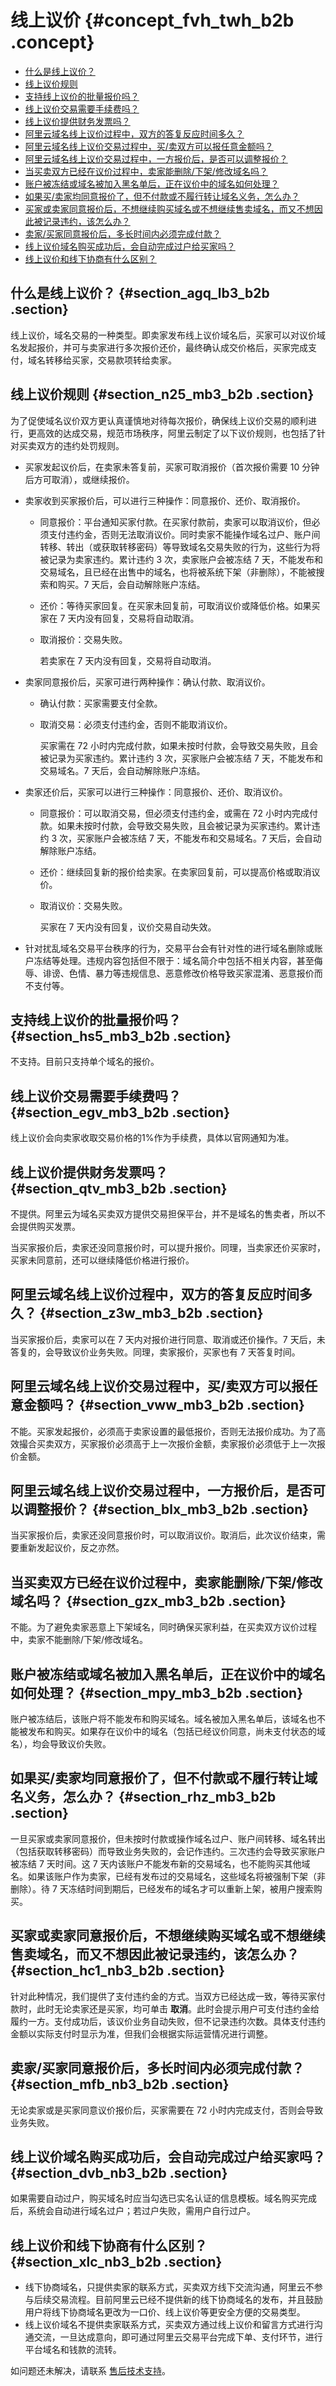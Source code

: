 # 线上议价 {#concept_fvh_twh_b2b .concept}

-   [什么是线上议价？](#section_agq_lb3_b2b)
-   [线上议价规则](#section_n25_mb3_b2b)
-   [支持线上议价的批量报价吗？](#section_hs5_mb3_b2b)
-   [线上议价交易需要手续费吗？](#section_egv_mb3_b2b)
-   [线上议价提供财务发票吗？](#section_qtv_mb3_b2b)
-   [阿里云域名线上议价过程中，双方的答复反应时间多久？](#section_z3w_mb3_b2b)
-   [阿里云域名线上议价交易过程中，买/卖双方可以报任意金额吗？](#section_vww_mb3_b2b)
-   [阿里云域名线上议价交易过程中，一方报价后，是否可以调整报价？](#section_blx_mb3_b2b)
-   [当买卖双方已经在议价过程中，卖家能删除/下架/修改域名吗？](#section_gzx_mb3_b2b)
-   [账户被冻结或域名被加入黑名单后，正在议价中的域名如何处理？](#section_mpy_mb3_b2b)
-   [如果买/卖家均同意报价了，但不付款或不履行转让域名义务，怎么办？](#section_rhz_mb3_b2b)
-   [买家或卖家同意报价后，不想继续购买域名或不想继续售卖域名，而又不想因此被记录违约，该怎么办？](#section_hc1_nb3_b2b)
-   [卖家/买家同意报价后，多长时间内必须完成付款？](#section_mfb_nb3_b2b)
-   [线上议价域名购买成功后，会自动完成过户给买家吗？](#section_dvb_nb3_b2b)
-   [线上议价和线下协商有什么区别？](#section_xlc_nb3_b2b)

## 什么是线上议价？ {#section_agq_lb3_b2b .section}

线上议价，域名交易的一种类型。即卖家发布线上议价域名后，买家可以对议价域名发起报价，并可与卖家进行多次报价还价，最终确认成交价格后，买家完成支付，域名转移给买家，交易款项转给卖家。

## 线上议价规则 {#section_n25_mb3_b2b .section}

为了促使域名议价双方更认真谨慎地对待每次报价，确保线上议价交易的顺利进行，更高效的达成交易，规范市场秩序，阿里云制定了以下议价规则，也包括了针对买卖双方的违约处罚规则。

-   买家发起议价后，在卖家未答复前，买家可取消报价（首次报价需要 10 分钟后方可取消），或继续报价。

-   卖家收到买家报价后，可以进行三种操作：同意报价、还价、取消报价。

    -   同意报价：平台通知买家付款。在买家付款前，卖家可以取消议价，但必须支付违约金，否则无法取消议价。同时卖家不能操作域名过户、账户间转移、转出（或获取转移密码）等导致域名交易失败的行为，这些行为将被记录为卖家违约。累计违约 3 次，卖家账户会被冻结 7 天，不能发布和交易域名，且已经在出售中的域名，也将被系统下架（非删除），不能被搜索和购买。7 天后，会自动解除账户冻结。
    -   还价：等待买家回复。在买家未回复前，可取消议价或降低价格。如果买家在 7 天内没有回复，交易将自动取消。
    -   取消报价：交易失败。

        若卖家在 7 天内没有回复，交易将自动取消。

-   卖家同意报价后，买家可进行两种操作：确认付款、取消议价。

    -   确认付款：买家需要支付全款。
    -   取消交易：必须支付违约金，否则不能取消议价。

        买家需在 72 小时内完成付款，如果未按时付款，会导致交易失败，且会被记录为买家违约。累计违约 3 次，买家账户会被冻结 7 天，不能发布和交易域名。7 天后，会自动解除账户冻结。

-   卖家还价后，买家可以进行三种操作：同意报价、还价、取消议价。

    -   同意报价：可以取消交易，但必须支付违约金，或需在 72 小时内完成付款。如果未按时付款，会导致交易失败，且会被记录为买家违约。累计违约 3 次，买家账户会被冻结 7 天，不能发布和交易域名。7 天后，会自动解除账户冻结。
    -   还价：继续回复新的报价给卖家。在卖家回复前，可以提高价格或取消议价。
    -   取消议价：交易失败。

        买家在 7 天内没有回复，议价交易自动失效。

-   针对扰乱域名交易平台秩序的行为，交易平台会有针对性的进行域名删除或账户冻结等处理。违规内容包括但不限于：域名简介中包括不相关内容，甚至侮辱、诽谤、色情、暴力等违规信息、恶意修改价格导致买家混淆、恶意报价而不支付等。


## 支持线上议价的批量报价吗？ {#section_hs5_mb3_b2b .section}

不支持。目前只支持单个域名的报价。

## 线上议价交易需要手续费吗？ {#section_egv_mb3_b2b .section}

线上议价会向卖家收取交易价格的1%作为手续费，具体以官网通知为准。

## 线上议价提供财务发票吗？ {#section_qtv_mb3_b2b .section}

不提供。阿里云为域名买卖双方提供交易担保平台，并不是域名的售卖者，所以不会提供购买发票。

当买家报价后，卖家还没同意报价时，可以提升报价。同理，当卖家还价买家时，买家未同意前，还可以继续降低价格进行报价。

## 阿里云域名线上议价过程中，双方的答复反应时间多久？ {#section_z3w_mb3_b2b .section}

当买家报价后，卖家可以在 7 天内对报价进行同意、取消或还价操作。7 天后，未答复的，会导致议价业务失败。同理，卖家报价，买家也有 7 天答复时间。

## 阿里云域名线上议价交易过程中，买/卖双方可以报任意金额吗？ {#section_vww_mb3_b2b .section}

不能。买家发起报价，必须高于卖家设置的最低报价，否则无法报价成功。为了高效撮合买卖双方，买家报价必须高于上一次报价金额，卖家报价必须低于上一次报价金额。

## 阿里云域名线上议价交易过程中，一方报价后，是否可以调整报价？ {#section_blx_mb3_b2b .section}

当买家报价后，卖家还没同意报价时，可以取消议价。取消后，此次议价结束，需要重新发起议价，反之亦然。

## 当买卖双方已经在议价过程中，卖家能删除/下架/修改域名吗？ {#section_gzx_mb3_b2b .section}

不能。为了避免卖家恶意上下架域名，同时确保买家利益，在买卖双方议价过程中，卖家不能删除/下架/修改域名。

## 账户被冻结或域名被加入黑名单后，正在议价中的域名如何处理？ {#section_mpy_mb3_b2b .section}

账户被冻结后，该账户将不能发布和购买域名。域名被加入黑名单后，该域名也不能被发布和购买。如果存在议价中的域名（包括已经议价同意，尚未支付状态的域名），均会导致议价失败。

## 如果买/卖家均同意报价了，但不付款或不履行转让域名义务，怎么办？ {#section_rhz_mb3_b2b .section}

一旦买家或卖家同意报价，但未按时付款或操作域名过户、账户间转移、域名转出（包括获取转移密码）而导致业务失败的，会记作违约。三次违约会导致买家账户被冻结 7 天时间。这 7 天内该账户不能发布新的交易域名，也不能购买其他域名。如果该账户作为卖家，已经有发布过的交易域名，这些域名将被强制下架（非删除）。待 7 天冻结时间到期后，已经发布的域名才可以重新上架，被用户搜索购买。

## 买家或卖家同意报价后，不想继续购买域名或不想继续售卖域名，而又不想因此被记录违约，该怎么办？ {#section_hc1_nb3_b2b .section}

针对此种情况，我们提供了支付违约金的方式。当双方已经达成一致，等待买家付款时，此时无论卖家还是买家，均可单击 **取消**。此时会提示用户可支付违约金给履约一方。支付成功后，该议价业务自动失败，但不记录违约次数。具体支付违约金额以实际支付时显示为准，但我们会根据实际运营情况进行调整。

## 卖家/买家同意报价后，多长时间内必须完成付款？ {#section_mfb_nb3_b2b .section}

无论卖家或是买家同意议价报价后，买家需要在 72 小时内完成支付，否则会导致业务失败。

## 线上议价域名购买成功后，会自动完成过户给买家吗？ {#section_dvb_nb3_b2b .section}

如果需要自动过户，购买域名时应当勾选已实名认证的信息模板。域名购买完成后，系统会自动进行域名过户；若过户失败，需用户自行过户。

## 线上议价和线下协商有什么区别？ {#section_xlc_nb3_b2b .section}

-   线下协商域名，只提供卖家的联系方式，买卖双方线下交流沟通，阿里云不参与后续交易流程。目前阿里云已经不提供新的线下协商域名的发布，并且鼓励用户将线下协商域名更改为一口价、线上议价等更安全方便的交易类型。
-   线上议价域名不提供卖家联系方式，买卖双方通过线上议价和留言方式进行沟通交流，一旦达成意向，即可通过阿里云交易平台完成下单、支付环节，进行平台域名和钱款的流转。

如问题还未解决，请联系 [售后技术支持](https://selfservice.console.aliyun.com/ticket/createIndex.htm)。

